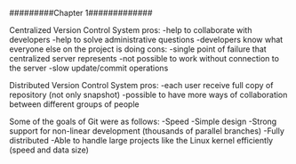#########Chapter 1#############

Centralized Version Control System
pros:
-help to collaborate with developers
-help to solve administrative questions
-developers know what everyone else on the project is doing
cons:
-single point of failure that centralized server represents
-not possible to work without connection to the server
-slow update/commit operations

Distributed Version Control System
pros:
-each user receive full copy of repository (not only snapshot)
-possible to have more ways of collaboration between different groups of people


Some of the goals of Git  were as follows:
-Speed
-Simple design
-Strong support for non-linear development (thousands of parallel branches)
-Fully distributed
-Able to handle large projects like the Linux kernel efficiently (speed and data size)



